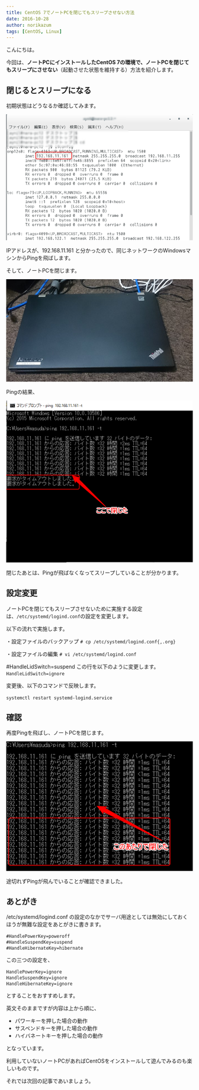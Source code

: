 ```yaml
---
title: CentOS 7でノートPCを閉じてもスリープさせない方法
date: 2016-10-28
author: norikazum
tags: [CentOS, Linux]
---
```


こんにちは。

今回は、**ノートPCにインストールしたCentOS 7の環境で、ノートPCを閉じてもスリープにさせない**（起動させた状態を維持する）方法を紹介します。

## 閉じるとスリープになる

初期状態はどうなるか確認してみます。

![screenshot-from-2016-09-24-00-50-47](images/how-to-avoid-sleep-on-pc-closing-with-centos-7-1.png)

IPアドレスが、192.168.11.161 と分かったので、同じネットワークのWindowsマシンからPingを飛ばします。

そして、ノートPCを閉じます。

![dsc_0215](images/how-to-avoid-sleep-on-pc-closing-with-centos-7-2.jpg)

Pingの結果、

![2016-09-24_00h51_27](images/how-to-avoid-sleep-on-pc-closing-with-centos-7-3.png)

閉じたあとは、Pingが飛ばなくなってスリープしていることが分かります。

## 設定変更

ノートPCを閉じてもスリープさせないために実施する設定は、`/etc/systemd/logind.conf`の設定を変更します。

以下の流れで実施します。

・設定ファイルのバックアップ
 `# cp /etc/systemd/logind.conf{,.org}`

・設定ファイルの編集
 `# vi /etc/systemd/logind.conf`

#HandleLidSwitch=suspend
この行を以下のように変更します。
`HandleLidSwitch=ignore`

変更後、以下のコマンドで反映します。

`systemctl restart systemd-logind.service`

## 確認

再度Pingを飛ばし、ノートPCを閉じます。

![2016-09-24_01h40_28](images/how-to-avoid-sleep-on-pc-closing-with-centos-7-4.png)

途切れずPingが飛んでいることが確認できました。

## あとがき

/etc/systemd/logind.conf の設定のなかでサーバ用途としては無効にしておくほうが無難な設定をあとがきに書きます。

```
#HandlePowerKey=poweroff
#HandleSuspendKey=suspend
#HandleHibernateKey=hibernate
```

この三つの設定を、

```
HandlePowerKey=ignore
HandleSuspendKey=ignore
HandleHibernateKey=ignore
```

とすることをおすすめします。

英文そのままですが内容は上から順に、

* パワーキーを押した場合の動作
* サスペンドキーを押した場合の動作
* ハイバネートキーを押した場合の動作

となっています。

利用していないノートPCがあればCentOSをインストールして遊んでみるのも楽しいものです。

それでは次回の記事であいましょう。